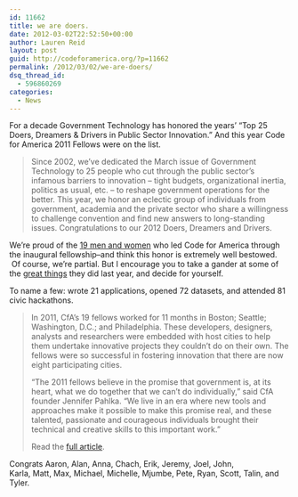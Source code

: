 ```yaml
---
id: 11662
title: we are doers.
date: 2012-03-02T22:52:50+00:00
author: Lauren Reid
layout: post
guid: http://codeforamerica.org/?p=11662
permalink: /2012/03/02/we-are-doers/
dsq_thread_id:
  - 596860269
categories:
  - News
---
```

For a decade Government Technology has honored the years&#8217; &#8220;Top 25 Doers, Dreamers & Drivers in Public Sector Innovation.&#8221; And this year Code for America 2011 Fellows were on the list.

> Since 2002, we&#8217;ve dedicated the March issue of Government Technology to 25 people who cut through the public sector&#8217;s infamous barriers to innovation &#8211; tight budgets, organizational inertia, politics as usual, etc. &#8211; to reshape government operations for the better. This year, we honor an eclectic group of individuals from government, academia and the private sector who share a willingness to challenge convention and find new answers to long-standing issues. Congratulations to our 2012 Doers, Dreamers and Drivers.

We&#8217;re proud of the <a href="http://codeforamerica.org/2011-fellows/" target="_blank">19 men and women</a> who led Code for America through the inaugural fellowship&#8211;and think this honor is extremely well bestowed.  Of course, we&#8217;re partial. But I encourage you to take a gander at some of the <a href="http://codeforamerica.org/projects" target="_blank">great things</a> they did last year, and decide for yourself.

To name a few: wrote 21 applications, opened 72 datasets, and attended 81 civic hackathons.

> In 2011, CfA’s 19 fellows worked for 11 months in Boston; Seattle; Washington, D.C.; and Philadelphia. These developers, designers, analysts and researchers were embedded with host cities to help them undertake innovative projects they couldn’t do on their own. The fellows were so successful in fostering innovation that there are now eight participating cities.
> 
> “The 2011 fellows believe in the promise that government is, at its heart, what we do together that we can’t do individually,” said CfA founder Jennifer Pahlka. “We live in an era where new tools and approaches make it possible to make this promise real, and these talented, passionate and courageous individuals brought their technical and creative skills to this important work.”
> 
> Read the <a href="http://www.govtech.com/top-25/Code-for-America-Fellows.html" target="_blank">full article</a>.

Congrats Aaron, Alan, Anna, Chach, Erik, Jeremy, Joel, John, Karla, Matt, Max, Michael, Michelle, Mjumbe, Pete, Ryan, Scott, Talin, and Tyler.